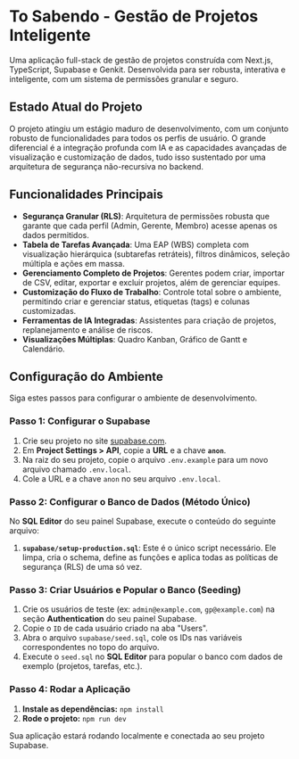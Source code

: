 # To Sabendo - Gestão de Projetos Inteligente

Uma aplicação full-stack de gestão de projetos construída com Next.js, TypeScript, Supabase e Genkit. Desenvolvida para ser robusta, interativa e inteligente, com um sistema de permissões granular e seguro.

## Estado Atual do Projeto

O projeto atingiu um estágio maduro de desenvolvimento, com um conjunto robusto de funcionalidades para todos os perfis de usuário. O grande diferencial é a integração profunda com IA e as capacidades avançadas de visualização e customização de dados, tudo isso sustentado por uma arquitetura de segurança não-recursiva no backend.

## Funcionalidades Principais
-   **Segurança Granular (RLS)**: Arquitetura de permissões robusta que garante que cada perfil (Admin, Gerente, Membro) acesse apenas os dados permitidos.
-   **Tabela de Tarefas Avançada**: Uma EAP (WBS) completa com visualização hierárquica (subtarefas retráteis), filtros dinâmicos, seleção múltipla e ações em massa.
-   **Gerenciamento Completo de Projetos**: Gerentes podem criar, importar de CSV, editar, exportar e excluir projetos, além de gerenciar equipes.
-   **Customização do Fluxo de Trabalho**: Controle total sobre o ambiente, permitindo criar e gerenciar status, etiquetas (tags) e colunas customizadas.
-   **Ferramentas de IA Integradas**: Assistentes para criação de projetos, replanejamento e análise de riscos.
-   **Visualizações Múltiplas**: Quadro Kanban, Gráfico de Gantt e Calendário.

## Configuração do Ambiente

Siga estes passos para configurar o ambiente de desenvolvimento.

### Passo 1: Configurar o Supabase
1.  Crie seu projeto no site [supabase.com](https://supabase.com).
2.  Em **Project Settings > API**, copie a **URL** e a chave **`anon`**.
3.  Na raiz do seu projeto, copie o arquivo `.env.example` para um novo arquivo chamado `.env.local`.
4.  Cole a URL e a chave `anon` no seu arquivo `.env.local`.

### Passo 2: Configurar o Banco de Dados (Método Único)
No **SQL Editor** do seu painel Supabase, execute o conteúdo do seguinte arquivo:

1.  **`supabase/setup-production.sql`**: Este é o único script necessário. Ele limpa, cria o schema, define as funções e aplica todas as políticas de segurança (RLS) de uma só vez.

### Passo 3: Criar Usuários e Popular o Banco (Seeding)
1.  Crie os usuários de teste (ex: `admin@example.com`, `gp@example.com`) na seção **Authentication** do seu painel Supabase.
2.  Copie o `ID` de cada usuário criado na aba "Users".
3.  Abra o arquivo `supabase/seed.sql`, cole os IDs nas variáveis correspondentes no topo do arquivo.
4.  Execute o `seed.sql` no **SQL Editor** para popular o banco com dados de exemplo (projetos, tarefas, etc.).

### Passo 4: Rodar a Aplicação
1.  **Instale as dependências:** `npm install`
2.  **Rode o projeto:** `npm run dev`

Sua aplicação estará rodando localmente e conectada ao seu projeto Supabase.
